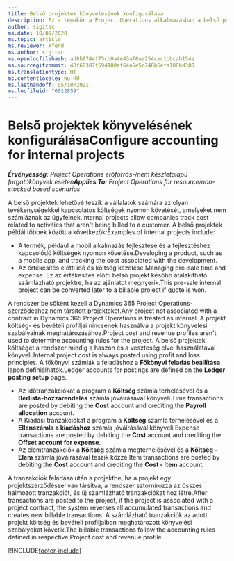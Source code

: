 ```yaml
---
title: Belső projektek könyvelésének konfigurálása
description: Ez a témakör a Project Operations alkalmazásban a belső projektek könyvelési gyakorlatainak beállításával kapcsolatban tartalmaz tájékoztatást.
author: sigitac
ms.date: 10/09/2020
ms.topic: article
ms.reviewer: kfend
ms.author: sigitac
ms.openlocfilehash: ad8b974ef75cb0a4e43af0aa254cec1bbcab154a
ms.sourcegitcommit: 40f68387f594180af64a5e5c748b6efa188bd300
ms.translationtype: HT
ms.contentlocale: hu-HU
ms.lasthandoff: 05/10/2021
ms.locfileid: "6012859"
---
```

# <a name="configure-accounting-for-internal-projects"></a><span data-ttu-id="64733-103">Belső projektek könyvelésének konfigurálása</span><span class="sxs-lookup"><span data-stu-id="64733-103">Configure accounting for internal projects</span></span>

<span data-ttu-id="64733-104">_**Érvényesség:** Project Operations erőforrás-/nem készletalapú forgatókönyvek esetén_</span><span class="sxs-lookup"><span data-stu-id="64733-104">_**Applies To:** Project Operations for resource/non-stocked based scenarios_</span></span>

<span data-ttu-id="64733-105">A belső projektek lehetővé teszik a vállalatok számára az olyan tevékenységekkel kapcsolatos költségek nyomon követését, amelyeket nem számláznak az ügyfélnek.</span><span class="sxs-lookup"><span data-stu-id="64733-105">Internal projects allow companies track cost related to activities that aren't being billed to a customer.</span></span> <span data-ttu-id="64733-106">A belső projektek példái többek között a következők:</span><span class="sxs-lookup"><span data-stu-id="64733-106">Examples of internal projects include:</span></span>

- <span data-ttu-id="64733-107">A termék, például a mobil alkalmazás fejlesztése és a fejlesztéshez kapcsolódó költségek nyomon követése.</span><span class="sxs-lookup"><span data-stu-id="64733-107">Developing a product, such as a mobile app, and tracking the cost associated with the development.</span></span>
- <span data-ttu-id="64733-108">Az értékesítés előtti idő és költség kezelése.</span><span class="sxs-lookup"><span data-stu-id="64733-108">Managing pre-sale time and expense.</span></span> <span data-ttu-id="64733-109">Ez az értékesítés előtti belső projekt később átalakítható számlázható projektre, ha az ajánlatot megnyerik.</span><span class="sxs-lookup"><span data-stu-id="64733-109">This pre-sale internal project can be converted later to a billable project if quote is won.</span></span>

<span data-ttu-id="64733-110">A rendszer belsőként kezeli a Dynamics 365 Project Operations-szerződéshez nem társított projekteket.</span><span class="sxs-lookup"><span data-stu-id="64733-110">Any project not associated with a contract in Dynamics 365 Project Operations is treated as internal.</span></span> <span data-ttu-id="64733-111">A projekt költség- és bevételi profiljai nincsenek használva a projekt könyvelési szabályainak meghatározásához.</span><span class="sxs-lookup"><span data-stu-id="64733-111">Project cost and revenue profiles aren't used to determine accounting rules for the project.</span></span> <span data-ttu-id="64733-112">A belső projektek költségét a rendszer mindig a haszon és a veszteség elvei használatával könyveli.</span><span class="sxs-lookup"><span data-stu-id="64733-112">Internal project cost is always posted using profit and loss principles.</span></span> <span data-ttu-id="64733-113">A főkönyvi számlák a feladáshoz a **Főkönyvi feladás beállítása** lapon definiálhatók.</span><span class="sxs-lookup"><span data-stu-id="64733-113">Ledger accounts for postings are defined on the **Ledger posting setup** page.</span></span>

- <span data-ttu-id="64733-114">Az időtranzakciókat a program a **Költség** számla terhelésével és a **Bérlista-hozzárendelés** számla jóváírásával könyveli.</span><span class="sxs-lookup"><span data-stu-id="64733-114">Time transactions are posted by debiting the **Cost** account and crediting the **Payroll allocation** account.</span></span>
- <span data-ttu-id="64733-115">A Kiadási tranzakciókat a program a **Költség** számla terhelésével és a **Ellenszámla a kiadáshoz** számla jóváírásával könyveli.</span><span class="sxs-lookup"><span data-stu-id="64733-115">Expense transactions are posted by debiting the **Cost** account and crediting the **Offset account for expense**.</span></span>
- <span data-ttu-id="64733-116">Az elemtranzakciók a **Költség** számla megterhelésével és a **Költség - Elem** számla jóváírásával teszik közzé.</span><span class="sxs-lookup"><span data-stu-id="64733-116">Item transactions are posted by debiting the **Cost** account and crediting the **Cost - Item** account.</span></span>

<span data-ttu-id="64733-117">A tranzakciók feladása után a projektbe, ha a projekt egy projektszerződéssel van társítva, a rendszer sztornírozza az összes halmozott tranzakciót, és új számlázható tranzakciókat hoz létre.</span><span class="sxs-lookup"><span data-stu-id="64733-117">After transactions are posted to the project, if the project is associated with a project contract, the system reverses all accumulated transactions and creates new billable transactions.</span></span> <span data-ttu-id="64733-118">A számlázható tranzakciók az adott projekt költség és bevételi profiljaiban meghatározott könyvelési szabályokat követik.</span><span class="sxs-lookup"><span data-stu-id="64733-118">The billable transactions follow the accounting rules defined in respective Project cost and revenue profile.</span></span>




[!INCLUDE[footer-include](../includes/footer-banner.md)]
